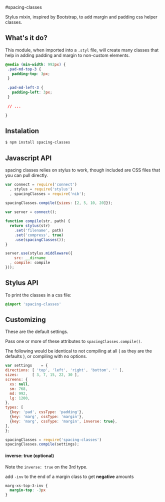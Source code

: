 #spacing-classes

  Stylus mixin, inspired by Bootstrap, to add margin and padding css helper classes.

## What's it do?


This module, when imported into a `.styl` file, will create many classes that help in adding padding and margin to non-custom elements.

 ```css
@media (min-width: 992px) {
  .pad-md-top-3 {
    padding-top: 3px;
  }
  
  .pad-md-left-3 {
    padding-left: 3px;
  }
  
  // ...

}
```


## Instalation

```bash
$ npm install spacing-classes
```

## Javascript API

spacing classes relies on stylus to work, though included are CSS files that you can pull directly.

```javascript
var connect = require('connect')
  , stylus = require('stylus')
  , spacingClasses = require('nib');
  
spacingClasses.compile({sizes: [2, 5, 10, 20]});

var server = connect();

function compile(str, path) {
  return stylus(str)
	.set('filename', path)
	.set('compress', true)
	.use(spacingClasses());
}

server.use(stylus.middleware({
	src: __dirname
  , compile: compile
}));
```

## Stylus API

  To print the classes in a css file:

  ```css
  @import 'spacing-classes'
  ```




## Customizing 

These are the default settings.

Pass one or more of these attributes to `spacingClasses.compile()`.

The following would be identical to not compiling at all ( as they are the defaults ), or compiling with no options.

```javascript
var settings    = {
directions: [ 'top', 'left', 'right', 'bottom', '' ],
sizes:      [ 3, 7, 15, 22, 30 ],
screens: {
  xs: null,
  sm: 768,
  md: 992,
  lg: 1200,
},
types: [
  {key: 'pad', cssType: 'padding'},
  {key: 'marg', cssType: 'margin'},
  {key: 'marg', cssType: 'margin', inverse: true},
],
};

spacingClasses = require('spacing-classes')
spacingClasses.compile(settings);

```

#### inverse: true (optional)

Note the `inverse: true` on the 3rd type.

add `-inv` to the end of a margin class to get __negative__ amounts

```css
marg-xs-top-3-inv {
  margin-top: -3px
}
```
